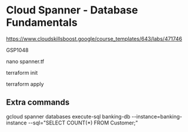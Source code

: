 # Cloud Spanner - Database Fundamentals

https://www.cloudskillsboost.google/course_templates/643/labs/471746

GSP1048


nano spanner.tf

terraform init

terraform apply


## Extra commands
gcloud spanner databases execute-sql banking-db --instance=banking-instance  --sql="SELECT COUNT(*) FROM Customer;"